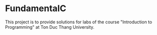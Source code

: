 # FundamentalC

This project is to provide solutions for labs of the course "Introduction to Programming" at Ton Duc Thang University.

